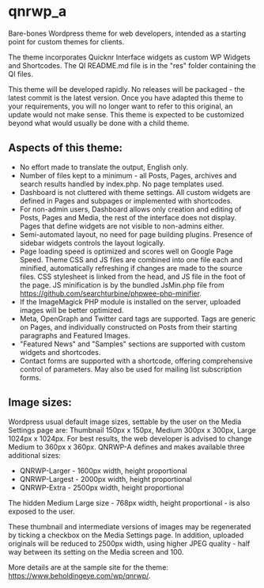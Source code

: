 # qnrwp_a

Bare-bones Wordpress theme for web developers, intended as a starting point for custom themes for clients.

The theme incorporates Quicknr Interface widgets as custom WP Widgets and Shortcodes. The QI README.md file is in the "res" folder containing the QI files.

This theme will be developed rapidly. No releases will be packaged - the latest commit is the latest version. Once you have adapted this theme to your requirements, you will no longer want to refer to this original, an update would not make sense. This theme is expected to be customized beyond what would usually be done with a child theme.

## Aspects of this theme:

* No effort made to translate the output, English only.
* Number of files kept to a minimum - all Posts, Pages, archives and search results handled by index.php. No page templates used.
* Dashboard is not cluttered with theme settings. All custom widgets are defined in Pages and subpages or implemented with shortcodes.
* For non-admin users, Dashboard allows only creation and editing of Posts, Pages and Media, the rest of the interface does not display. Pages that define widgets are not visible to non-admins either.
* Semi-automated layout, no need for page building plugins. Presence of sidebar widgets controls the layout logically.
* Page loading speed is optimized and scores well on Google Page Speed. Theme CSS and JS files are combined into one file each and minified, automatically refreshing if changes are made to the source files. CSS stylesheet is linked from the head, and JS file in the foot of the page. JS minification is by the bundled JsMin.php file from <https://github.com/searchturbine/phpwee-php-minifier>.
* If the ImageMagick PHP module is installed on the server, uploaded images will be better optimized.
* Meta, OpenGraph and Twitter card tags are supported. Tags are generic on Pages, and individually constructed on Posts from their starting paragraphs and Featured Images.
* "Featured News" and "Samples" sections are supported with custom widgets and shortcodes.
* Contact forms are supported with a shortcode, offering comprehensive control of parameters. May also be used for mailing list subscription forms.

## Image sizes:

Wordpress usual default image sizes, settable by the user on the Media Settings page are: Thumbnail 150px x 150px, Medium 300px x 300px, Large 1024px x 1024px. For best results, the web developer is advised to change Medium to 360px x 360px. QNRWP-A defines and makes available three additional sizes:

* QNRWP-Larger - 1600px width, height proportional
* QNRWP-Largest - 2000px width, height proportional
* QNRWP-Extra - 2500px width, height proportional

The hidden Medium Large size - 768px width, height proportional - is also exposed to the user.

These thumbnail and intermediate versions of images may be regenerated by ticking a checkbox on the Media Settings page. In addition, uploaded originals will be reduced to 2500px width, using higher JPEG quality - half way between its setting on the Media screen and 100.


More details are at the sample site for the theme: <https://www.beholdingeye.com/wp/qnrwp/>.